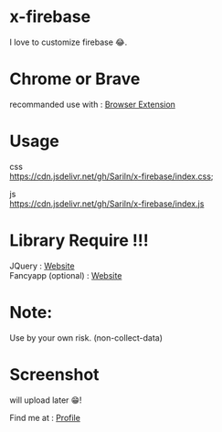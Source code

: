 # x-firebase
I love to customize firebase 😂.
# Chrome or Brave
recommanded use with : [Browser Extension](https://tenrabbits.github.io/user-js-css-docs)

# Usage

css <br />
https://cdn.jsdelivr.net/gh/Sariln/x-firebase/index.css;

js <br />
https://cdn.jsdelivr.net/gh/Sariln/x-firebase/index.js

# Library Require !!!
JQuery : [Website](https://jquery.com)<br />
Fancyapp (optional) : [Website](https://fancyapps.com/fancybox)

# Note:
Use by your own risk.
(non-collect-data)

# Screenshot
  will upload later 😁!

Find me at : [Profile](https://x.com/tt_lysari)
